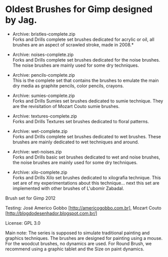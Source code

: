 # Oldest Brushes for Gimp designed by Jag.


* Archive: bristles-complete.zip <br />
Forks and Drills complete set brushes dedicated for acrylic or oil, all brushes are an aspect of scrawled stroke, made in 2008.*

* Archive: noises-complete.zip <br />
Forks and Drills complete set brushes dedicated for the noise brushes. The noise brushes are mainly used for some dry techniques.

* Archive: pencils-complete.zip <br />
This is the complete set that contains the brushes to emulate the main dry media as graphite pencils, color pencils, crayons.

* Archive: sumies-complete.zip <br />
Forks and Drills Sumies set brushes dedicated to sumie technique. They are the revisitation of Mozart Couto sumie brushes.

* Archive: textures-complete.zip <br />
Forks and Drills Textures set brushes dedicated to floral patterns.

* Archive: wet-complete.zip <br />
Forks and Drills complete set brushes dedicated to wet brushes. These brushes are mainly dedicated to wet techniques and around.

* Archive: wet-noises.zip <br />
Forks and Drills basic set brushes dedicated to wet and noise brushes, the noise brushes are mainly used for some dry techniques.

* Archive: xilo-complete.zip <br />
Forks and Drills Xilo set brushes dedicated to xilografia technique.
This set are of my experimentations about this technique... next this set are implemented with other brushes of L'ubomir Zabadal.

Brush set for Gimp 2012

Testing: José Americo Gobbo [http://americogobbo.com.br], Mozart Couto [http://blogdodesenhador.blogspot.com.br/]

License: GPL 3.0

Main note:
The series is supposed to simulate traditional painting and graphics techniques. The brushes are designed for painting using a mouse. For the woodcut brushes, no dynamics are used. For Round Brush, we recommend using a graphic tablet and the Size on paint dynamics.
